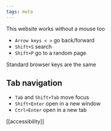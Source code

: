 ```yaml
---
tags: meta
---
```


This website works without a mouse too  
- `Arrow keys < >` go back/forward 
- `Shift+S` search
- `Shift+P` go to a random page 

Standard browser keys are the same 

## Tab navigation 
- `Tab` and `Shift+Tab` move focus 
- `Shift+Enter` open in a new window
- `Ctrl+Enter` open in a new tab


[[accessibility]]